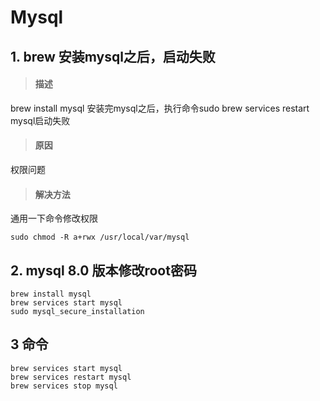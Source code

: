 # Mysql
## 1. brew 安装mysql之后，启动失败

>#### 描述
brew install mysql 安装完mysql之后，执行命令sudo brew services restart mysql启动失败
> #### 原因
权限问题
> #### 解决方法
通用一下命令修改权限
```
sudo chmod -R a+rwx /usr/local/var/mysql
```
## 2. mysql 8.0 版本修改root密码
```
brew install mysql
brew services start mysql
sudo mysql_secure_installation

```

## 3 命令
```
brew services start mysql
brew services restart mysql
brew services stop mysql
```
